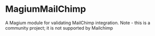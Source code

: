 # MagiumMailChimp
A Magium module for validating MailChimp integration.  Note - this is a community project; it is not supported by Mailchimp
